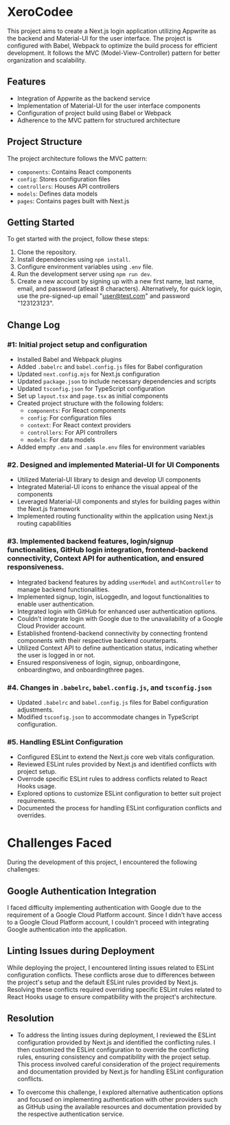 # XeroCodee

This project aims to create a Next.js login application utilizing Appwrite as the backend and Material-UI for the user interface. The project is configured with Babel, Webpack to optimize the build process for efficient development. It follows the MVC (Model-View-Controller) pattern for better organization and scalability.

## Features

- Integration of Appwrite as the backend service
- Implementation of Material-UI for the user interface components
- Configuration of project build using Babel or Webpack
- Adherence to the MVC pattern for structured architecture

## Project Structure

The project architecture follows the MVC pattern:

- `components`: Contains React components
- `config`: Stores configuration files
- `controllers`: Houses API controllers
- `models`: Defines data models
- `pages`: Contains pages built with Next.js

## Getting Started

To get started with the project, follow these steps:

1. Clone the repository.
2. Install dependencies using `npm install`.
3. Configure environment variables using `.env` file.
4. Run the development server using `npm run dev`.
5. Create a new account by signing up with a new first name, last name, email, and password (atleast 8 characters). Alternatively, for quick login, use the pre-signed-up email "user@test.com" and password "123123123".

## Change Log

### #1: Initial project setup and configuration

- Installed Babel and Webpack plugins
- Added `.babelrc` and `babel.config.js` files for Babel configuration
- Updated `next.config.mjs` for Next.js configuration
- Updated `package.json` to include necessary dependencies and scripts
- Updated `tsconfig.json` for TypeScript configuration
- Set up `layout.tsx` and `page.tsx` as initial components
- Created project structure with the following folders:
  - `components`: For React components
  - `config`: For configuration files
  - `context`: For React context providers
  - `controllers`: For API controllers
  - `models`: For data models
- Added empty `.env` and `.sample.env` files for environment variables

### #2. Designed and implemented Material-UI for UI Components

- Utilized Material-UI library to design and develop UI components
- Integrated Material-UI icons to enhance the visual appeal of the components
- Leveraged Material-UI components and styles for building pages within the Next.js framework
- Implemented routing functionality within the application using Next.js routing capabilities

### #3. Implemented backend features, login/signup functionalities, GitHub login integration, frontend-backend connectivity, Context API for authentication, and ensured responsiveness.

- Integrated backend features by adding `userModel` and `authController` to manage backend functionalities.
- Implemented signup, login, isLoggedIn, and logout functionalities to enable user authentication.
- Integrated login with GitHub for enhanced user authentication options.
- Couldn't integrate login with Google due to the unavailability of a Google Cloud Provider account.
- Established frontend-backend connectivity by connecting frontend components with their respective backend counterparts.
- Utilized Context API to define authentication status, indicating whether the user is logged in or not.
- Ensured responsiveness of login, signup, onboardingone, onboardingtwo, and onboardingthree pages.

### #4. Changes in `.babelrc`, `babel.config.js`, and `tsconfig.json`

- Updated `.babelrc` and `babel.config.js` files for Babel configuration adjustments.
- Modified `tsconfig.json` to accommodate changes in TypeScript configuration.

### #5. Handling ESLint Configuration

- Configured ESLint to extend the Next.js core web vitals configuration.
- Reviewed ESLint rules provided by Next.js and identified conflicts with project setup.
- Overrode specific ESLint rules to address conflicts related to React Hooks usage.
- Explored options to customize ESLint configuration to better suit project requirements.
- Documented the process for handling ESLint configuration conflicts and overrides.

# Challenges Faced

During the development of this project, I encountered the following challenges:

## Google Authentication Integration

I faced difficulty implementing authentication with Google due to the requirement of a Google Cloud Platform account. Since I didn't have access to a Google Cloud Platform account, I couldn't proceed with integrating Google authentication into the application.

## Linting Issues during Deployment

While deploying the project, I encountered linting issues related to ESLint configuration conflicts. These conflicts arose due to differences between the project's setup and the default ESLint rules provided by Next.js. Resolving these conflicts required overriding specific ESLint rules related to React Hooks usage to ensure compatibility with the project's architecture.

## Resolution

- To address the linting issues during deployment, I reviewed the ESLint configuration provided by Next.js and identified the conflicting rules. I then customized the ESLint configuration to override the conflicting rules, ensuring consistency and compatibility with the project setup. This process involved careful consideration of the project requirements and documentation provided by Next.js for handling ESLint configuration conflicts.

- To overcome this challenge, I explored alternative authentication options and focused on implementing authentication with other providers such as GitHub using the available resources and documentation provided by the respective authentication service.


